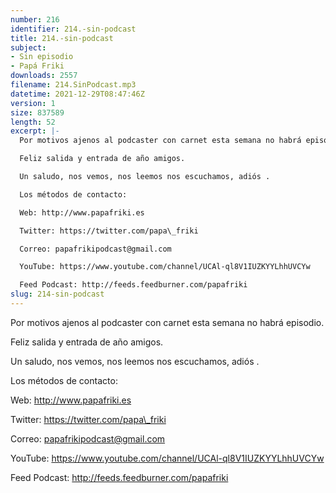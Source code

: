 ```yaml
---
number: 216
identifier: 214.-sin-podcast
title: 214.-sin-podcast
subject:
- Sin episodio
- Papá Friki
downloads: 2557
filename: 214.SinPodcast.mp3
datetime: 2021-12-29T08:47:46Z
version: 1
size: 837589
length: 52
excerpt: |-
  Por motivos ajenos al podcaster con carnet esta semana no habrá episodio.

  Feliz salida y entrada de año amigos.

  Un saludo, nos vemos, nos leemos nos escuchamos, adiós .

  Los métodos de contacto:

  Web: http://www.papafriki.es

  Twitter: https://twitter.com/papa\_friki

  Correo: papafrikipodcast@gmail.com

  YouTube: https://www.youtube.com/channel/UCAl-ql8V1IUZKYYLhhUVCYw

  Feed Podcast: http://feeds.feedburner.com/papafriki
slug: 214-sin-podcast
---
```

Por motivos ajenos al podcaster con carnet esta semana no habrá episodio.

Feliz salida y entrada de año amigos.

Un saludo, nos vemos, nos leemos nos escuchamos, adiós .

Los métodos de contacto:

Web: http://www.papafriki.es

Twitter: https://twitter.com/papa\_friki

Correo: papafrikipodcast@gmail.com

YouTube: https://www.youtube.com/channel/UCAl-ql8V1IUZKYYLhhUVCYw

Feed Podcast: http://feeds.feedburner.com/papafriki